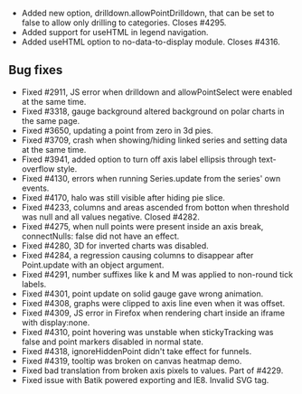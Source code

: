 - Added new option, drilldown.allowPointDrilldown, that can be set to false to allow only drilling to categories. Closes #4295.
- Added support for useHTML in legend navigation.
- Added useHTML option to no-data-to-display module. Closes #4316.
## Bug fixes 
- Fixed #2911, JS error when drilldown and allowPointSelect were enabled at the same time.
- Fixed #3318, gauge background altered background on polar charts in the same page.
- Fixed #3650, updating a point from zero in 3d pies.
- Fixed #3709, crash when showing/hiding linked series and setting data at the same time.
- Fixed #3941, added option to turn off axis label ellipsis through text-overflow style.
- Fixed #4130, errors when running Series.update from the series' own events.
- Fixed #4170, halo was still visible after hiding pie slice.
- Fixed #4233, columns and areas ascended from botton when threshold was null and all values negative. Closed #4282.
- Fixed #4275, when null points were present inside an axis break, connectNulls: false did not have an effect.
- Fixed #4280, 3D for inverted charts was disabled.
- Fixed #4284, a regression causing columns to disappear after Point.update with an object argument.
- Fixed #4291, number suffixes like k and M was applied to non-round tick labels.
- Fixed #4301, point update on solid gauge gave wrong animation.
- Fixed #4308, graphs were clipped to axis line even when it was offset.
- Fixed #4309, JS error in Firefox when rendering chart inside an iframe with display:none.
- Fixed #4310, point hovering was unstable when stickyTracking was false and point markers disabled in normal state.
- Fixed #4318, ignoreHiddenPoint didn't take effect for funnels.
- Fixed #4319, tooltip was broken on canvas heatmap demo.
- Fixed bad translation from broken axis pixels to values. Part of #4229.
- Fixed issue with Batik powered exporting and IE8. Invalid SVG tag.